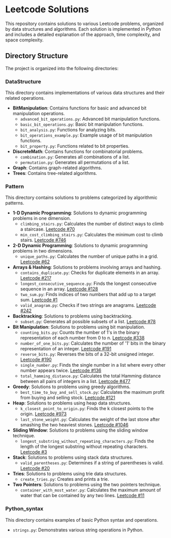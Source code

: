 # Leetcode Solutions

This repository contains solutions to various Leetcode problems, organized by data structures and algorithms. Each solution is implemented in Python and includes a detailed explanation of the approach, time complexity, and space complexity.

## Directory Structure

The project is organized into the following directories:

### DataStructure
This directory contains implementations of various data structures and their related operations.

- **BitManipulation**: Contains functions for basic and advanced bit manipulation operations.
  - `advanced_bit_operations.py`: Advanced bit manipulation functions.
  - `basic_bit_operations.py`: Basic bit manipulation functions.
  - `bit_analysis.py`: Functions for analyzing bits.
  - `bit_operations_example.py`: Example usage of bit manipulation functions.
  - `bit_property.py`: Functions related to bit properties.
- **DiscreteMath**: Contains functions for combinatorial problems.
  - `combination.py`: Generates all combinations of a list.
  - `permutation.py`: Generates all permutations of a list.
- **Graph**: Contains graph-related algorithms.
- **Trees**: Contains tree-related algorithms.

### Pattern
This directory contains solutions to problems categorized by algorithmic patterns.

- **1-D Dynamic Programming**: Solutions to dynamic programming problems in one dimension.
  - `climbing_stairs.py`: Calculates the number of distinct ways to climb a staircase. [Leetcode #70](https://leetcode.com/problems/climbing-stairs/)
  - `min_cost_climbing_stairs.py`: Calculates the minimum cost to climb stairs. [Leetcode #746](https://leetcode.com/problems/min-cost-climbing-stairs/)
- **2-D Dynamic Programming**: Solutions to dynamic programming problems in two dimensions.
  - `unique_paths.py`: Calculates the number of unique paths in a grid. [Leetcode #62](https://leetcode.com/problems/unique-paths/)
- **Arrays & Hashing**: Solutions to problems involving arrays and hashing.
  - `contains_duplicate.py`: Checks for duplicate elements in an array. [Leetcode #217](https://leetcode.com/problems/contains-duplicate/)
  - `longest_consecutive_sequence.py`: Finds the longest consecutive sequence in an array. [Leetcode #128](https://leetcode.com/problems/longest-consecutive-sequence/)
  - `two_sum.py`: Finds indices of two numbers that add up to a target sum. [Leetcode #1](https://leetcode.com/problems/two-sum/)
  - `valid_anagram.py`: Checks if two strings are anagrams. [Leetcode #242](https://leetcode.com/problems/valid-anagram/)
- **Backtracking**: Solutions to problems using backtracking.
  - `subset.py`: Generates all possible subsets of a list. [Leetcode #78](https://leetcode.com/problems/subsets/)
- **Bit Manipulation**: Solutions to problems using bit manipulation.
  - `counting_bits.py`: Counts the number of 1's in the binary representation of each number from 0 to n. [Leetcode #338](https://leetcode.com/problems/counting-bits/)
  - `number_of_one_bits.py`: Calculates the number of '1' bits in the binary representation of an integer. [Leetcode #191](https://leetcode.com/problems/number-of-1-bits/)
  - `reverse_bits.py`: Reverses the bits of a 32-bit unsigned integer. [Leetcode #190](https://leetcode.com/problems/reverse-bits/)
  - `single_number.py`: Finds the single number in a list where every other number appears twice. [Leetcode #136](https://leetcode.com/problems/single-number/)
  - `total_hamming_distance.py`: Calculates the total Hamming distance between all pairs of integers in a list. [Leetcode #477](https://leetcode.com/problems/total-hamming-distance/)
- **Greedy**: Solutions to problems using greedy algorithms.
  - `best_time_to_buy_and_sell_stock.py`: Calculates the maximum profit from buying and selling stock. [Leetcode #121](https://leetcode.com/problems/best-time-to-buy-and-sell-stock/)
- **Heap**: Solutions to problems using heap data structures.
  - `k_closest_point_to_origin.py`: Finds the k closest points to the origin. [Leetcode #973](https://leetcode.com/problems/k-closest-points-to-origin/)
  - `last_stone_weight.py`: Calculates the weight of the last stone after smashing the two heaviest stones. [Leetcode #1046](https://leetcode.com/problems/last-stone-weight/)
- **Sliding Window**: Solutions to problems using the sliding window technique.
  - `longest_substring_without_repeating_characters.py`: Finds the length of the longest substring without repeating characters. [Leetcode #3](https://leetcode.com/problems/longest-substring-without-repeating-characters/)
- **Stack**: Solutions to problems using stack data structures.
  - `valid_parentheses.py`: Determines if a string of parentheses is valid. [Leetcode #20](https://leetcode.com/problems/valid-parentheses/)
- **Tries**: Solutions to problems using trie data structures.
  - `create_tries.py`: Creates and prints a trie.
- **Two Pointers**: Solutions to problems using the two pointers technique.
  - `container_with_most_water.py`: Calculates the maximum amount of water that can be contained by any two lines. [Leetcode #11](https://leetcode.com/problems/container-with-most-water/)

### Python_syntax
This directory contains examples of basic Python syntax and operations.

- `strings.py`: Demonstrates various string operations in Python.
